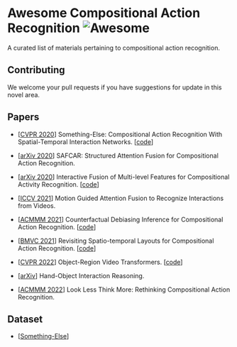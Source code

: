 # Awesome Compositional Action Recognition ![Awesome](https://cdn.rawgit.com/sindresorhus/awesome/d7305f38d29fed78fa85652e3a63e154dd8e8829/media/badge.svg)
A curated list of materials pertaining to compositional action recognition.

## Contributing

We welcome your pull requests if you have suggestions for update in this novel area.

## Papers

+ [[CVPR 2020](https://openaccess.thecvf.com/content_CVPR_2020/papers/Materzynska_Something-Else_Compositional_Action_Recognition_With_Spatial-Temporal_Interaction_Networks_CVPR_2020_paper.pdf)] Something-Else: Compositional Action Recognition With Spatial-Temporal Interaction Networks. [[code](https://github.com/joaanna/something_else)]

+ [[arXiv 2020](https://arxiv.org/pdf/2012.02109.pdf)] SAFCAR: Structured Attention Fusion for Compositional Action Recognition.

+ [[arXiv 2020](https://arxiv.org/pdf/2012.05689.pdf)] Interactive Fusion of Multi-level Features for Compositional Activity Recognition. [[code](https://github.com/ruiyan1995/Interactive_Fusion_for_CAR)]

+ [[ICCV 2021](https://openaccess.thecvf.com/content/ICCV2021/papers/Kim_Motion_Guided_Attention_Fusion_To_Recognize_Interactions_From_Videos_ICCV_2021_paper.pdf)] Motion Guided Attention Fusion to Recognize Interactions from Videos.

+ [[ACMMM 2021](https://dl.acm.org/doi/pdf/10.1145/3474085.3475472?casa_token=vpmtrdT6DSMAAAAA:E97KG5JVQqGGGmptKQpIIxOrOpAJD6wkStOHKsmh4sDJ6qVB7DVxxkOKXrG-WgCb3CtmEz_nl9dXlg)] Counterfactual Debiasing Inference for Compositional Action Recognition. [[code](https://github.com/pengzhansun/Counterfactual-Debiasing-Network)]

+ [[BMVC 2021](https://arxiv.org/pdf/2111.01936.pdf)] Revisiting Spatio-temporal Layouts for Compositional Action Recognition. [[code](https://github.com/gorjanradevski/revisiting-spatial-temporal-layouts)]

+ [[CVPR 2022](https://arxiv.org/pdf/2110.06915.pdf?ref=https://githubhelp.com)] Object-Region Video Transformers. [[code](https://github.com/eladb3/ORViT)]

+ [[arXiv](https://arxiv.org/pdf/2201.04906.pdf)] Hand-Object Interaction Reasoning.

+ [[ACMMM 2022](https://dl.acm.org/doi/pdf/10.1145/3503161.3547862)] Look Less Think More: Rethinking Compositional Action Recognition.

## Dataset

+ [[Something-Else](https://github.com/joaanna/something_else)]
